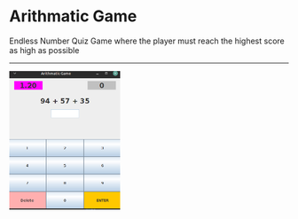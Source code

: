 # Arithmatic Game
Endless Number Quiz Game where the player must reach the highest score as high as possible
***
<img src="arithmatic_game_preview.png" alt="Arithmatic Game Preview" 
width="200" height="250">